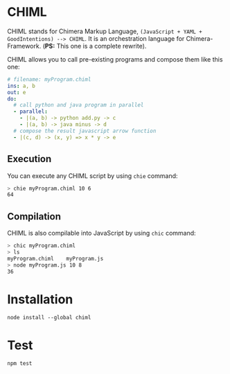 # CHIML

CHIML stands for Chimera Markup Language, `(JavaScript + YAML + GoodIntentions) --> CHIML`. It is an orchestration language for Chimera-Framework. (__PS:__ This one is a complete rewrite).

CHIML allows you to call pre-existing programs and compose them like this one:

```yaml
# filename: myProgram.chiml
ins: a, b
out: e
do:
  # call python and java program in parallel
  - parallel:
    - |(a, b) -> python add.py -> c
    - |(a, b) -> java minus -> d
  # compose the result javascript arrow function
  - |(c, d) -> (x, y) => x * y -> e
```

## Execution

You can execute any CHIML script by using `chie` command:

```bash
> chie myProgram.chiml 10 6
64
```

## Compilation

CHIML is also compilable into JavaScript by using `chic` command:

```bash
> chic myProgram.chiml
> ls
myProgram.chiml    myProgram.js
> node myProgram.js 10 8
36
```

# Installation

```
node install --global chiml
```

# Test

```
npm test
```
